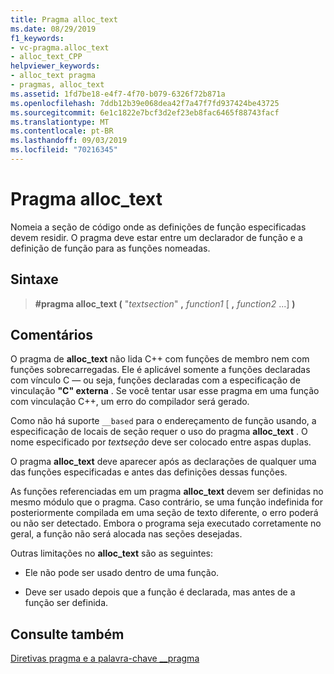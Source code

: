 ```yaml
---
title: Pragma alloc_text
ms.date: 08/29/2019
f1_keywords:
- vc-pragma.alloc_text
- alloc_text_CPP
helpviewer_keywords:
- alloc_text pragma
- pragmas, alloc_text
ms.assetid: 1fd7be18-e4f7-4f70-b079-6326f72b871a
ms.openlocfilehash: 7ddb12b39e068dea42f7a47f7fd937424be43725
ms.sourcegitcommit: 6e1c1822e7bcf3d2ef23eb8fac6465f88743facf
ms.translationtype: MT
ms.contentlocale: pt-BR
ms.lasthandoff: 09/03/2019
ms.locfileid: "70216345"
---
```

# <a name="alloc_text-pragma"></a>Pragma alloc_text

Nomeia a seção de código onde as definições de função especificadas devem residir. O pragma deve estar entre um declarador de função e a definição de função para as funções nomeadas.

## <a name="syntax"></a>Sintaxe

> **#pragma alloc_text (** "*textsection*" **,** *function1* [ **,** *function2* ...] **)**

## <a name="remarks"></a>Comentários

O pragma de **alloc_text** não lida C++ com funções de membro nem com funções sobrecarregadas. Ele é aplicável somente a funções declaradas com vínculo C — ou seja, funções declaradas com a especificação de vinculação **"C" externa** . Se você tentar usar esse pragma em uma função com vinculação C++, um erro do compilador será gerado.

Como não há suporte `__based` para o endereçamento de função usando, a especificação de locais de seção requer o uso do pragma **alloc_text** . O nome especificado por *textseção* deve ser colocado entre aspas duplas.

O pragma **alloc_text** deve aparecer após as declarações de qualquer uma das funções especificadas e antes das definições dessas funções.

As funções referenciadas em um pragma **alloc_text** devem ser definidas no mesmo módulo que o pragma. Caso contrário, se uma função indefinida for posteriormente compilada em uma seção de texto diferente, o erro poderá ou não ser detectado. Embora o programa seja executado corretamente no geral, a função não será alocada nas seções desejadas.

Outras limitações no **alloc_text** são as seguintes:

- Ele não pode ser usado dentro de uma função.

- Deve ser usado depois que a função é declarada, mas antes de a função ser definida.

## <a name="see-also"></a>Consulte também

[Diretivas pragma e a palavra-chave __pragma](../preprocessor/pragma-directives-and-the-pragma-keyword.md)
